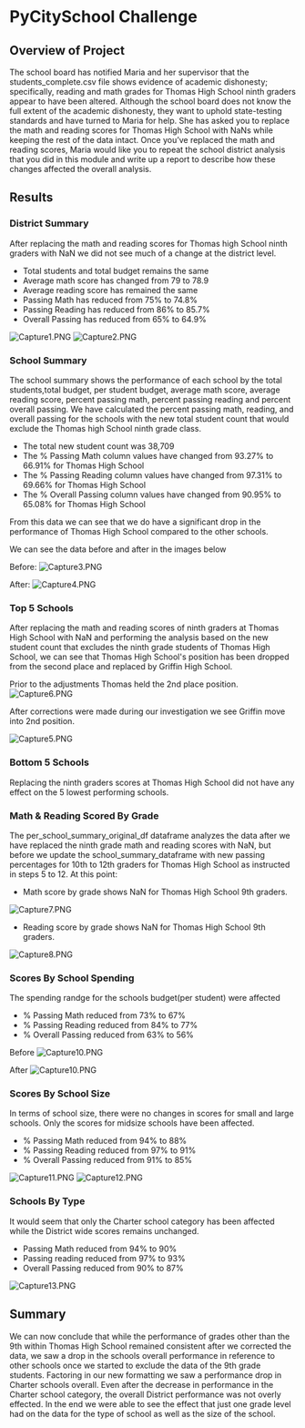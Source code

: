 # PyCitySchool Challenge
## Overview of Project
The school board has notified Maria and her supervisor that the students_complete.csv file shows evidence of academic dishonesty; specifically, reading and math grades for Thomas High School ninth graders appear to have been altered. Although the school board does not know the full extent of the academic dishonesty, they want to uphold state-testing standards and have turned to Maria for help. She has asked you to replace the math and reading scores for Thomas High School with NaNs while keeping the rest of the data intact. Once you’ve replaced the math and reading scores, Maria would like you to repeat the school district analysis that you did in this module and write up a report to describe how these changes affected the overall analysis.

## Results
### District Summary

After replacing the math and reading scores for Thomas high School ninth graders with NaN we did not see much of a change at the district level. 
* Total students and total budget remains the same
* Average math score has changed from 79 to 78.9
* Average reading score has remained the same
* Passing Math has reduced from 75% to 74.8%
* Passing Reading has reduced from 86% to 85.7%
* Overall Passing has reduced from 65% to 64.9%

![Capture1.PNG](/Resources/Capture1.PNG)
![Capture2.PNG](/Resources/Capture2.PNG)

### School Summary

The school summary shows the performance of each school by the total students,total budget, per student budget, average math score, average reading score, percent passing math, percent passing reading and percent overall passing. We have calculated the percent passing math, reading, and overall passing for the schools with the new total student count that would exclude the Thomas high School ninth grade class.

* The total new student count was 38,709
* The % Passing Math column values have changed from 93.27% to 66.91% for Thomas High School
* The % Passing Reading column values have changed from 97.31% to 69.66% for Thomas High School
* The % Overall Passing column values have changed from 90.95% to 65.08% for Thomas High School

From this data we can see that we do have a significant drop in the performance of Thomas High School compared to the other schools.

We can see the data before and after in the images below

Before:
![Capture3.PNG](/Resources/Capture3.PNG)

After:
![Capture4.PNG](/Resources/Capture4.PNG)

### Top 5 Schools

After replacing the math and reading scores of ninth graders at Thomas High School with NaN and performing the analysis based on the new student count that excludes the ninth grade students of Thomas High School, we can see that Thomas High School's position has been dropped from the second place and replaced by Griffin High School.

Prior to the adjustments Thomas held the 2nd place position.
![Capture6.PNG](/Resources/Capture6.PNG)

After corrections were made during our investigation we see Griffin move into 2nd position.

![Capture5.PNG](/Resources/Capture5.PNG)

### Bottom 5 Schools

Replacing the ninth graders scores at Thomas High School did not have any effect on the 5 lowest performing schools.

### Math & Reading Scored By Grade

The per_school_summary_original_df dataframe analyzes the data after we have replaced the ninth grade math and reading scores with NaN, but before we update the school_summary_dataframe with new passing percentages for 10th to 12th graders for Thomas High School as instructed in steps 5 to 12. At this point:

* Math score by grade shows NaN for Thomas High School 9th graders.

![Capture7.PNG](/Resources/Capture7.PNG)

* Reading score by grade shows NaN for Thomas High School 9th graders.

![Capture8.PNG](/Resources/Captur8.PNG)

### Scores By School Spending

The spending randge for the schools budget(per student) were affected 

* % Passing Math reduced from 73% to 67%
* % Passing Reading reduced from 84% to 77%
* % Overall Passing reduced from 63% to 56% 

Before
![Capture10.PNG](/Resources/Capture10.PNG)

After 
![Capture10.PNG](/Resources/Capture10.PNG)

### Scores By School Size

In terms of school size, there were no changes in scores for small and large schools. Only the scores for midsize schools have been affected.

* % Passing Math reduced from 94% to 88%
* % Passing Reading reduced from 97% to 91%
* % Overall Passing reduced from 91% to 85%

![Capture11.PNG](/Resources/Capture11.PNG)
![Capture12.PNG](/Resources/Capture12.PNG)

### Schools By Type

It would seem that only the Charter school category has been affected while the District wide scores remains unchanged.

* Passing Math reduced from 94% to 90%
* Passing reading reduced from 97% to 93%
* Overall Passing reduced from 90% to 87%

![Capture13.PNG](/Resources/Capture13.PNG)

## Summary

We can now conclude that while the performance of grades other than the 9th within Thomas High School remained consistent after we corrected the data, we saw a drop in the schools overall performance in reference to other schools once we started to exclude the data of the 9th grade students. Factoring in our new formatting we saw a performance drop in Charter schools overall. Even after the decrease in performance in the Charter school category, the overall District performance was not overly effected.
In the end we were able to see the effect that just one grade level had on the data for the type of school as well as the size of the school. 
